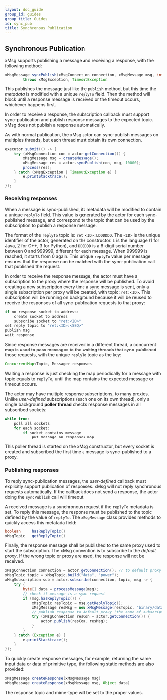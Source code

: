 ```yaml
---
layout: doc_guide
group_id: guides
group_title: Guides
id: sync_pub
title: Synchronous Publication
---
```


## Synchronous Publication

xMsg supports publishing a message and receiving a response,
with the following method:

```java
xMsgMessage syncPublish(xMsgConnection connection, xMsgMessage msg, int timeout)
        throws xMsgException, TimeoutException
```

This publishes the message just like the `publish` method,
but this time the *metadata* is modified with a unique `replyTo` field.
Then the method will block until a response message is received
or the timeout occurs, whichever happens first.

<div class="admonition note">
In order to receive a response,
the subscription callback must support sync-publication
and publish response messages to the expected topic.
xMsg does not publish a response automatically.
</div>

As with normal publication,
the xMsg actor can sync-publish messages on multiples threads,
but each thread must obtain its own connection.

```java
executor.submit(() -> {
    try (xMsgConnection con = actor.getConnection()) {
        xMsgMessage msg = createMessage();
        xMsgMessage res = actor.syncPublish(con, msg, 10000);
        process(res);
    } catch (xMsgException | TimeoutException e) {
        e.printStacktrace();
    }
});
```

### Receiving responses

When a message is sync-published,
its metadata will be modified to contain a unique `replyTo` field.
This value is generated by the actor for each sync-published message,
and correspond to the topic that can be used by the subscription
to publish a response message.

The format of the `replyTo` topic is: `ret:<ID>:LDDDDDD`.
The `<ID>` is the unique identifier of the actor,
generated on the constructor.
`L` is the language (1 for Java, 2 for C++, 3 for Python),
and `DDDDDD` is a 6-digit serial number between 0 and 999999,
different for each message.
When 999999 is reached, it starts from 0 again.
This unique `replyTo` value per message ensures that the response can be
matched with the sync-publication call that published the request.

In order to receive the response message,
the actor must have a subscription
to the proxy where the response will be published.
To avoid creating a new subscription every time a sync message is sent,
only a single subscription per proxy will be created,
with topic: `ret:<ID>`.
This subscription will be running on background because
it will be reused to receive the responses
of all sync-publication requests to that proxy:

```java
if no response socket to address:
    create socket to address
    subscribe socket to "ret:<ID>"
set reply topic to "ret:<ID>:<SEQ>"
publish msg
wait response
```

Since response messages are received in a different thread,
a concurrent map is used to pass messages
to the waiting threads that sync-published those requests,
with the unique `replyTo` topic as the key:

```java
ConcurrentMap<Topic, Message> responses
```

Waiting a response is just checking the map periodically
for a message with topic equals to `replyTo`,
until the map contains the expected message or timeout occurs.

The actor may have multiple response subscriptions, to many proxies.
Unlike *user-defined* subscriptions (each one on its own thread),
only a single background **poller thread** checks response messages
in all subscribed sockets:

```java
while true:
    poll all sockets
    for each socket:
        if socket contains message
            put message on responses map
```

This poller thread is started on the xMsg constructor,
but every socket is created and subscribed the first time
a message is sync-published to a proxy.

### Publishing responses

To reply sync-publication messages,
the *user-defined* callback must explicitly support publication of responses.
xMsg will not reply synchronous requests automatically.
If the callback does not send a response,
the actor doing the `syncPublish` call will timeout.

A received message is a synchronous request if the `replyTo` metadata is set.
To reply this message,
the response must be published to the topic defined by the value of `replyTo`.
The `xMsgMessage` class provides methods to quickly access this metatada field:

```java
boolean     hasReplyTopic()
xMsgTopic   getReplyTopic()
```

Finally, the response message shall be published
to the same proxy used to start the subscription.
The xMsg convention is to subscribe to the *default proxy*.
If the wrong topic or proxy are used, the response will not be received.

```java
xMsgConnection connection = actor.getConnection(); // to default proxy
xMsgTopic topic = xMsgTopic.build("data", "power");
xMsgSubscription sub = actor.subscribe(connection, topic, msg -> {
    try {
        byte[] data = processMessage(msg);
        // check if message is a sync request
        if (msg.hasReplyTopic()) {
            xMsgTopic resTopic = msg.getReplyTopic();
            xMsgMessage resMsg = new xMsgMessage(resTopic, "binary/data", data);
            // publish response to default proxy (the same of subscription)
            try (xMsgConnection resCon = actor.getConnection()) {
                actor.publish(resCon, resMsg);
            }
        }
    } catch (Exception e) {
        e.printStacktrace();
    }
});
```

To quickly create response messages, for example,
returning the same input data or data of primitive type,
the following static methods are also provided:

```java
xMsgMessage createResponse(xMsgMessage msg)
xMsgMessage createResponse(xMsgMessage msg, Object data)
```

The response topic and mime-type will be set to the proper values.
